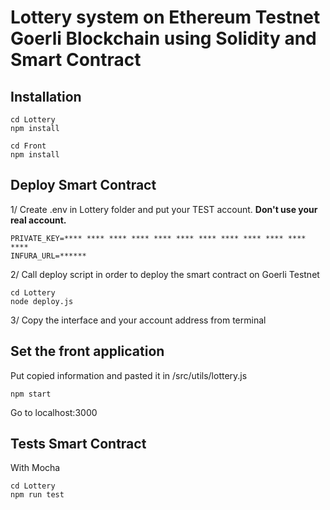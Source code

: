# Lottery system on Ethereum Testnet Goerli Blockchain using Solidity and Smart Contract #

## Installation ##

```
cd Lottery
npm install
```

```
cd Front
npm install
```

## Deploy Smart Contract ##

1/ Create .env in Lottery folder and put your TEST account. **Don't use your real account.**

```
PRIVATE_KEY=**** **** **** **** **** **** **** **** **** **** **** ****
INFURA_URL=******
```

2/ Call deploy script in order to deploy the smart contract on Goerli Testnet
```
cd Lottery
node deploy.js
```

3/ Copy the interface and your account address from terminal

## Set the front application ##

Put copied information and pasted it in /src/utils/lottery.js

```
npm start
```

Go to localhost:3000

## Tests Smart Contract ##

With Mocha

```
cd Lottery
npm run test
```